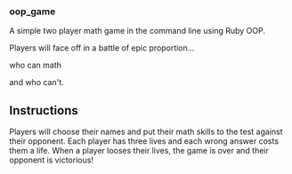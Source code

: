 ### oop_game

A simple two player math game in the command line using Ruby OOP.

Players will face off in a battle of epic proportion...

who can math

and who can't.

## Instructions

Players will choose their names and put their math skills to the test against their opponent.
Each player has three lives and each wrong answer costs them a life.
When a player looses their lives, the game is over and their opponent is victorious!
